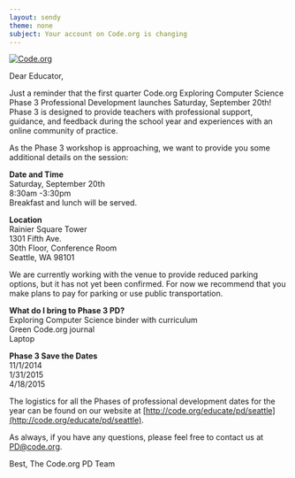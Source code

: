 ```yaml
---
layout: sendy
theme: none
subject: Your account on Code.org is changing
---
```


[![Code.org](/images/fit-48/logo.png)](/)

Dear Educator,

Just a reminder that the first quarter Code.org Exploring Computer Science Phase 3 Professional Development launches Saturday, September 20th! Phase 3 is designed to provide teachers with professional support, guidance, and feedback during the school year and experiences with an online community of practice. 

As the Phase 3 workshop is approaching, we want to provide you some additional details on the session:

**Date and Time**
<br/>
Saturday, September 20th
<br/>
8:30am -3:30pm 
<br/>
Breakfast and lunch will be served.
 
**Location**
<br/>
Rainier Square Tower 
<br/>
1301 Fifth Ave.
<br/> 
30th Floor, Conference Room 
<br/>
Seattle, WA 98101

We are currently working with the venue to provide reduced parking options, but it has not yet been confirmed. For now we recommend that you make plans to pay for parking or use public transportation.

**What do I bring to Phase 3 PD?**
<br/>
Exploring Computer Science binder with curriculum
<br/>
Green Code.org journal 
<br/>
Laptop

**Phase 3 Save the Dates**
<br/>
11/1/2014 
<br/>
1/31/2015 
<br/>
4/18/2015

The logistics for all the Phases of professional development dates for the year can be found on our website at [http://code.org/educate/pd/seattle](http://code.org/educate/pd/seattle).

As always, if you have any questions, please feel free to contact us at PD@code.org. 

Best,
The Code.org PD Team
